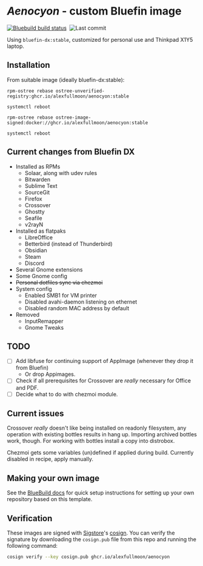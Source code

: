 # *Aenocyon* - custom Bluefin image
[![Bluebuild build status](https://github.com/alexfullmoon/aenocyon/actions/workflows/build.yml/badge.svg)](https://github.com/alexfullmoon/aenocyon/actions/workflows/build.yml)&nbsp; ![Last commit](https://img.shields.io/github/last-commit/AlexFullmoon/aenocyon?style=plastic&label=updated)

Using `bluefin-dx:stable`, customized for personal use and Thinkpad X1Y5 laptop.

## Installation

From suitable image (ideally bluefin-dx:stable):

```
rpm-ostree rebase ostree-unverified-registry:ghcr.io/alexfullmoon/aenocyon:stable

systemctl reboot

rpm-ostree rebase ostree-image-signed:docker://ghcr.io/alexfullmoon/aenocyon:stable

systemctl reboot
```

## Current changes from Bluefin DX

- Installed as RPMs
  - Solaar, along with udev rules
  - Bitwarden
  - Sublime Text
  - SourceGit
  - Firefox
  - Crossover
  - Ghostty
  - Seafile
  - v2rayN
- Installed as flatpaks
  - LibreOffice
  - Betterbird (instead of Thunderbird)
  - Obsidian
  - Steam
  - Discord
- Several Gnome extensions
- Some Gnome config
- ~~Personal dotfiles sync via chezmoi~~
- System config
  - Enabled SMB1 for VM printer
  - Disabled avahi-daemon listening on ethernet
  - Disabled random MAC address by default
- Removed
  - InputRemapper
  - Gnome Tweaks

## TODO

- [ ] Add libfuse for continuing support of AppImage (whenever they drop it from Bluefin)
  - Or drop Appimages.
- [ ] Check if all prerequisites for Crossover are *really* necessary for Office and PDF.
- [ ] Decide what to do with chezmoi module.
 
## Current issues

Crossover _really_ doesn't like being installed on readonly filesystem, any operation with existing bottles results in hang up. Importing archived bottles work, though. For working with bottles install a copy into distrobox.

Chezmoi gets some variables (un)defined if applied during build. Currently disabled in recipe, apply manually.

## Making your own image

See the [BlueBuild docs](https://blue-build.org/how-to/setup/) for quick setup instructions for setting up your own repository based on this template.

## Verification

These images are signed with [Sigstore](https://www.sigstore.dev/)'s [cosign](https://github.com/sigstore/cosign). You can verify the signature by downloading the `cosign.pub` file from this repo and running the following command:

```bash
cosign verify --key cosign.pub ghcr.io/alexfullmoon/aenocyon
```
